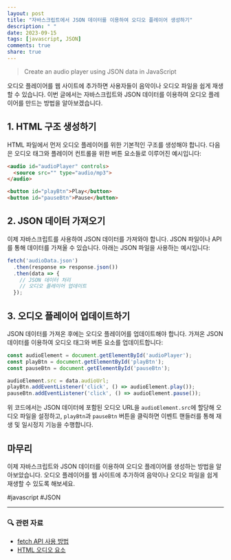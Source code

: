 ```yaml
---
layout: post
title: "자바스크립트에서 JSON 데이터를 이용하여 오디오 플레이어 생성하기"
description: " "
date: 2023-09-15
tags: [javascript, JSON]
comments: true
share: true
---
```


> Create an audio player using JSON data in JavaScript

오디오 플레이어를 웹 사이트에 추가하면 사용자들이 음악이나 오디오 파일을 쉽게 재생할 수 있습니다. 이번 글에서는 자바스크립트와 JSON 데이터를 이용하여 오디오 플레이어를 만드는 방법을 알아보겠습니다.

## 1. HTML 구조 생성하기

HTML 파일에서 먼저 오디오 플레이어를 위한 기본적인 구조를 생성해야 합니다. 다음은 오디오 태그와 플레이어 컨트롤을 위한 버튼 요소들로 이루어진 예시입니다:

```html
<audio id="audioPlayer" controls>
  <source src="" type="audio/mp3">
</audio>

<button id="playBtn">Play</button>
<button id="pauseBtn">Pause</button>
```

## 2. JSON 데이터 가져오기

이제 자바스크립트를 사용하여 JSON 데이터를 가져와야 합니다. JSON 파일이나 API를 통해 데이터를 가져올 수 있습니다. 아래는 JSON 파일을 사용하는 예시입니다:

```javascript
fetch('audioData.json')
  .then(response => response.json())
  .then(data => {
    // JSON 데이터 처리
    // 오디오 플레이어 업데이트
  });
```

## 3. 오디오 플레이어 업데이트하기

JSON 데이터를 가져온 후에는 오디오 플레이어를 업데이트해야 합니다. 가져온 JSON 데이터를 이용하여 오디오 태그와 버튼 요소를 업데이트합니다:

```javascript
const audioElement = document.getElementById('audioPlayer');
const playBtn = document.getElementById('playBtn');
const pauseBtn = document.getElementById('pauseBtn');

audioElement.src = data.audioUrl;
playBtn.addEventListener('click', () => audioElement.play());
pauseBtn.addEventListener('click', () => audioElement.pause());
```

위 코드에서는 JSON 데이터에 포함된 오디오 URL을 `audioElement.src`에 할당해 오디오 파일을 설정하고, `playBtn`과 `pauseBtn` 버튼을 클릭하면 이벤트 핸들러를 통해 재생 및 일시정지 기능을 수행합니다.

## 마무리

이제 자바스크립트와 JSON 데이터를 이용하여 오디오 플레이어를 생성하는 방법을 알아보았습니다. 오디오 플레이어를 웹 사이트에 추가하여 음악이나 오디오 파일을 쉽게 재생할 수 있도록 해보세요.

#javascript #JSON

---

### 🔍 관련 자료

- [fetch API 사용 방법](https://developer.mozilla.org/ko/docs/Web/API/Fetch_API/Using_Fetch)
- [HTML 오디오 요소](https://developer.mozilla.org/ko/docs/Web/HTML/Element/audio)